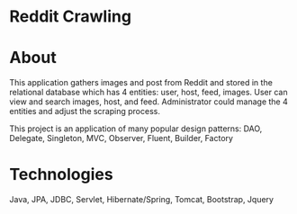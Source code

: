 # Reddit Crawling

# About
This application gathers images and post from Reddit and stored in the relational database which has 4 entities: user, host, feed, images. User can view and search images, host, and feed. Administrator could manage the 4 entities and adjust the scraping process.

This project is an application of many popular design patterns: DAO, Delegate, Singleton, MVC, Observer, Fluent, Builder, Factory

# Technologies
 Java, JPA, JDBC, Servlet, Hibernate/Spring, Tomcat, Bootstrap, Jquery
